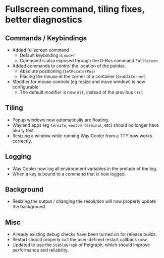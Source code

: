 # Fullscreen command, tiling fixes, better diagnostics 

## Commands / Keybindings
- Added fullscreen command
  - Default keybinding is `mod+f`
  - Command is also exposed through the D-Bus command `FullScreen`
- Added commands to control the location of the pointer.
  - Absolute positioning (`SetPointerPos`)
  - Placing the mouse at the corner of a container (`GrabAtCorner`)
- Modifier for mouse controls (eg resize and move window) is now configurable
  - The default modifier is now `Alt`, instead of the previous `Ctrl`

## Tiling
- Popup windows now automatically are floating.
- Wayland apps (eg `termite`, `weston-terminal`, etc) should no longer have blurry text.
- Resizing a window while running Way Cooler from a TTY now works correctly.

## Logging
- Way Cooler now log all environment variables in the prelude of the log.
- When a key is bound to a command that is now logged.

## Background
- Resizing the output / changing the resolution will now properly update the background.

## Misc
- Already existing debug checks have been turned on for release builds.
- Restart should properly call the user-defined restart callback now.
- Updated to use the `StableGraph` of Petgraph, which should improve performance and reliability.
